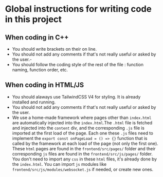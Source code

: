 # Global instructions for writing code in this project

## When coding in C++

- You should write brackets on their on line.
- You should not add any comments if that's not really useful or asked by the user.-
- You should follow the coding style of the rest of the file : function naming, function order, etc.

## When coding in HTML/JS

- You should alaways use TailwindCSS V4 for styling. It is already installed and running.
- You should not add any comments if that's not really useful or asked by the user.
- We use a home-made framework where pages other than `index.html` are automatically injected into the `index.html`.The `.html` file is fetched and injected into the `content` div, and the corresponding `.js` file is imported at the first load of the page. Each one these `.js` files need to implement the `export const onPageLoad = () => {}` function that is called by the framework at each load of the page (not only the first one). These `html` pages are found in the `frontend/src/pages/` folder and their corresponding `js` files are found in the `frontend/src/js/pages/` folder. You don't need to import any `css` in these `html` files, it's already done by the `index.html`. You can import `js` modules like `frontend/src/js/modules/websocket.js` if needed, or create new ones.
